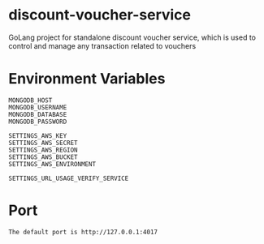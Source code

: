 # discount-voucher-service
GoLang project for standalone discount voucher service, which is used to control and manage any transaction related to vouchers

# Environment Variables
```text
MONGODB_HOST
MONGODB_USERNAME
MONGODB_DATABASE
MONGODB_PASSWORD

SETTINGS_AWS_KEY
SETTINGS_AWS_SECRET
SETTINGS_AWS_REGION
SETTINGS_AWS_BUCKET
SETTINGS_AWS_ENVIRONMENT

SETTINGS_URL_USAGE_VERIFY_SERVICE
```

# Port
```text
The default port is http://127.0.0.1:4017
```